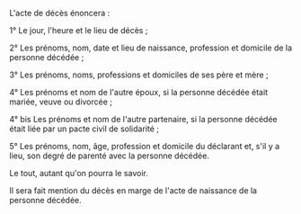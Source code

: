 L'acte de décès énoncera :


  

1° Le jour, l'heure et le lieu de décès ;


  

2° Les prénoms, nom, date et lieu de naissance, profession et domicile de la personne décédée ;


  

3° Les prénoms, noms, professions et domiciles de ses père et mère ;


  

4° Les prénoms et nom de l'autre époux, si la personne décédée était mariée, veuve ou divorcée ;


4° bis Les prénoms et nom de l'autre partenaire, si la personne décédée était liée par un pacte civil de solidarité ;


5° Les prénoms, nom, âge, profession et domicile du déclarant et, s'il y a lieu, son degré de parenté avec la personne décédée.


  

Le tout, autant qu'on pourra le savoir.


  

Il sera fait mention du décès en marge de l'acte de naissance de la personne décédée.


  
